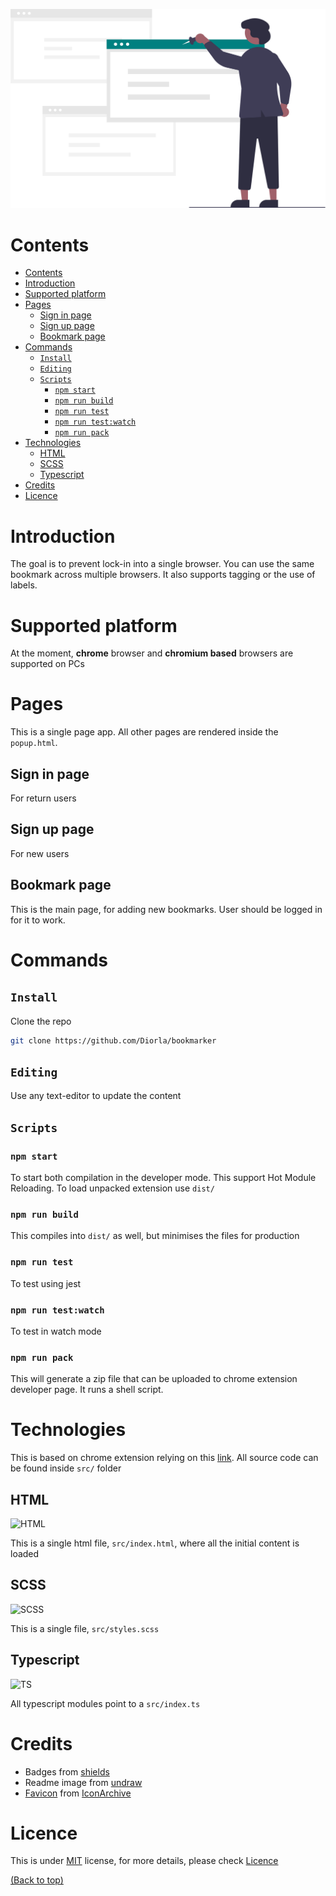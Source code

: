 ![Main Image](bookmark.svg)

# Contents
- [Contents](#contents)
- [Introduction](#introduction)
- [Supported platform](#supported-platform)
- [Pages](#pages)
  - [Sign in page](#sign-in-page)
  - [Sign up page](#sign-up-page)
  - [Bookmark page](#bookmark-page)
- [Commands](#commands)
  - [```Install```](#install)
  - [```Editing```](#editing)
  - [```Scripts```](#scripts)
    - [```npm start```](#npm-start)
    - [```npm run build```](#npm-run-build)
    - [```npm run test```](#npm-run-test)
    - [```npm run test:watch```](#npm-run-testwatch)
    - [```npm run pack```](#npm-run-pack)
- [Technologies](#technologies)
  - [HTML](#html)
  - [SCSS](#scss)
  - [Typescript](#typescript)
- [Credits](#credits)
- [Licence](#licence)


# Introduction

The goal is to prevent lock-in into a single browser. You can use the same bookmark across multiple browsers. It also supports tagging or the use of labels.

# Supported platform
At the moment, **chrome** browser and **chromium based** browsers are supported on PCs


# Pages
This is a single page app. All other pages are rendered inside the `popup.html`.

## Sign in page
For return users

## Sign up page
For new users

## Bookmark page
This is the main page, for adding new bookmarks. User should be logged in for it to work.

# Commands
## ```Install```

Clone the repo
```sh
git clone https://github.com/Diorla/bookmarker
```


## ```Editing```
Use any text-editor to update the content

## ```Scripts```

### ```npm start```
To start both compilation in the developer mode. This support Hot Module Reloading.
To load unpacked extension use `dist/`


### ```npm run build```
This compiles into `dist/` as well, but minimises the files for production



### ```npm run test```

To test using jest

### ```npm run test:watch```

To test in watch mode

### ```npm run pack```

This will generate a zip file that can be uploaded to chrome extension developer page. It runs a shell script.


# Technologies
This is based on chrome extension relying on this [link](https://developer.chrome.com/docs/extensions/reference/). All source code can be found inside `src/` folder


## HTML
![HTML](https://img.shields.io/badge/HTML-document-dd4b25)

This is a single html file, `src/index.html`, where all the initial content is loaded

## SCSS
![SCSS](https://img.shields.io/badge/CSS-style-orange)

This is a single file, `src/styles.scss`

## Typescript
![TS](https://img.shields.io/badge/TS-language-3178c6)

All typescript modules point to a `src/index.ts`


# Credits
- Badges from [shields](https://shields.io/)
- Readme image from [undraw](https://undraw.co/)
- [Favicon](https://iconarchive.com/show/all-flat-icons-by-mahm0udwally/Favorites-icon.html) from [IconArchive](https://iconarchive.com/artist/mahm0udwally.html)

# Licence
This is under [MIT](https://choosealicense.com/licenses/mit/) license, for more details, please check [Licence](LICENCE.md)

[(Back to top)](#contents)